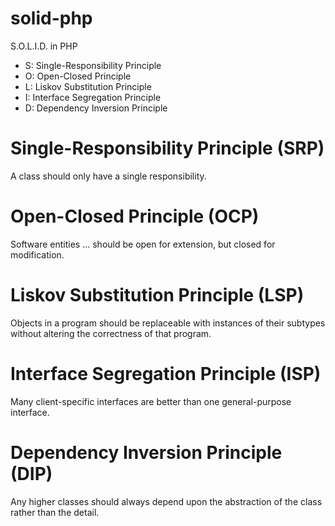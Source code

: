 # solid-php
S.O.L.I.D. in PHP

- S: Single-Responsibility Principle
- O: Open-Closed Principle
- L: Liskov Substitution Principle
- I: Interface Segregation Principle
- D: Dependency Inversion Principle

# Single-Responsibility Principle (SRP)
A class should only have a single responsibility.

# Open-Closed Principle (OCP)
Software entities ... should be open for extension, but closed for modification.

# Liskov Substitution Principle (LSP)
Objects in a program should be replaceable with instances of their subtypes without altering the correctness of that program.

# Interface Segregation Principle (ISP)
Many client-specific interfaces are better than one general-purpose interface.

# Dependency Inversion Principle (DIP)
 Any higher classes should always depend upon the abstraction of the class rather than the detail.
